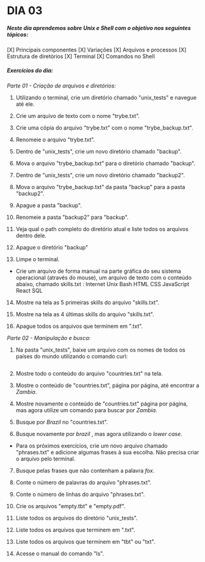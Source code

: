 # DIA 03

##### Neste dia aprendemos sobre Unix e Shell com o objetivo nos seguintes tópicos:

[X] Principais componentes
[X] Variações
[X] Arquivos e processos
[X] Estrutura de diretórios
[X] Terminal
[X] Comandos no Shell

##### Exercícios do dia:

_Parte 01 - Criação de arquivos e diretórios:_

1. Utilizando o terminal, crie um diretório chamado "unix_tests" e navegue até ele.

2. Crie um arquivo de texto com o nome "trybe.txt".

3. Crie uma cópia do arquivo "trybe.txt" com o nome "trybe_backup.txt".

4. Renomeie o arquivo "trybe.txt".

5. Dentro de "unix_tests", crie um novo diretório chamado "backup".

6. Mova o arquivo "trybe_backup.txt" para o diretório chamado "backup".

7. Dentro de "unix_tests", crie um novo diretório chamado "backup2".

8. Mova o arquivo "trybe_backup.txt" da pasta "backup" para a pasta "backup2".

9. Apague a pasta "backup".

10. Renomeie a pasta "backup2" para "backup".

11. Veja qual o path completo do diretório atual e liste todos os arquivos dentro dele.

12. Apague o diretório "backup"

13. Limpe o terminal.

* Crie um arquivo de forma manual na parte gráfica do seu sistema operacional (através do mouse), um arquivo de texto com o conteúdo abaixo, chamado skills.txt :
Internet
Unix
Bash
HTML
CSS
JavaScript
React
SQL

14. Mostre na tela as 5 primeiras skills do arquivo "skills.txt".

15. Mostre na tela as 4 últimas skills do arquivo "skills.txt".

16. Apague todos os arquivos que terminem em ".txt".


_Parte 02 - Manipulação e busca:_

1. Na pasta "unix_tests", baixe um arquivo com os nomes de todos os países do mundo utilizando o comando curl:

``` curl -o countries.txt "https://gist.githubusercontent.com/kalinchernev/486393efcca01623b18d/raw/daa24c9fea66afb7d68f8d69f0c4b8eeb9406e83/countries" 
```

2. Mostre todo o conteúdo do arquivo "countries.txt" na tela.

3. Mostre o conteúdo de "countries.txt", página por página, até encontrar a _Zambia_.

4. Mostre novamente o conteúdo de "countries.txt" página por página, mas agora utilize um comando para buscar por _Zambia_.

5. Busque por _Brazil_ no "countries.txt".

6. Busque novamente por _brazil_ , mas agora utilizando o _lower case_.

* Para os próximos exercícios, crie um novo arquivo chamado "phrases.txt" e adicione algumas frases à sua escolha. Não precisa criar o arquivo pelo terminal.

7. Busque pelas frases que não contenham a palavra _fox_.

8. Conte o número de palavras do arquivo "phrases.txt".

9. Conte o número de linhas do arquivo "phrases.txt".

10. Crie os arquivos "empty.tbt" e "empty.pdf".

11. Liste todos os arquivos do diretório "unix_tests".

12. Liste todos os arquivos que terminem em ".txt".

13. Liste todos os arquivos que terminem em "tbt" ou "txt".

14. Acesse o manual do comando "ls".

